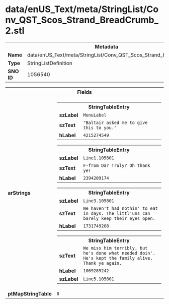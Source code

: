 <h1>data/enUS_Text/meta/StringList/Conv_QST_Scos_Strand_BreadCrumb_2.stl</h1><table><tr><th colspan="100%">Metadata</th></tr><tr><td><b>Name</b></td><td>data/enUS_Text/meta/StringList/Conv_QST_Scos_Strand_BreadCrumb_2.stl</td></tr><tr><td><b>Type</b></td><td>StringListDefinition</td></tr><tr><td><b>SNO ID</b></td><td>1056540</td></tr></table>

<table><tr><th colspan="100%">Fields</th></tr><tr><td><b>arStrings</b></td><td><table><tr><th colspan="100%">StringTableEntry</th></tr><tr><td><b>szLabel</b></td><td><code>MenuLabel</code></td></tr><tr><td><b>szText</b></td><td><code>"Baltair asked me to give this to you."</code></td></tr><tr><td><b>hLabel</b></td><td><code>4215274549</code></td></tr></table>


<table><tr><th colspan="100%">StringTableEntry</th></tr><tr><td><b>szLabel</b></td><td><code>Line1.105801</code></td></tr><tr><td><b>szText</b></td><td><code>F-from Da? Truly? Oh thank ye!</code></td></tr><tr><td><b>hLabel</b></td><td><code>2394209174</code></td></tr></table>


<table><tr><th colspan="100%">StringTableEntry</th></tr><tr><td><b>szLabel</b></td><td><code>Line3.105801</code></td></tr><tr><td><b>szText</b></td><td><code>We haven't had nothin' to eat in days. The littl'uns can barely keep their eyes open.</code></td></tr><tr><td><b>hLabel</b></td><td><code>1731749208</code></td></tr></table>


<table><tr><th colspan="100%">StringTableEntry</th></tr><tr><td><b>szText</b></td><td><code>We miss him terribly, but he's done what needed doin'. He's kept the family alive. Thank ye again.</code></td></tr><tr><td><b>hLabel</b></td><td><code>1069289242</code></td></tr><tr><td><b>szLabel</b></td><td><code>Line5.105801</code></td></tr></table>


</td></tr><tr><td><b>ptMapStringTable</b></td><td><code>0</code></td></tr></table>

